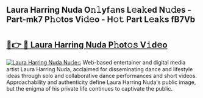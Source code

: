 ## Laura Harring Nuda O𝚗𝚕yf𝚊ns L𝚎a𝚔ed N𝚞𝚍es - Part-mk7 P𝚑𝚘tos Vi𝚍𝚎o - H𝚘𝚝 Part L𝚎a𝚔s fB7Vb

# <h2><a href="http://kfcfce.oniu.top/?m=Laura+Harring+Nuda">🔗👉 🔴 Laura Harring Nuda P𝚑ot𝚘𝚜 V𝚒d𝚎o</a></h2>

[![Laura Harring Nuda Nu𝚍e𝚜](https://i.imgur.com/0qMVB7G.gif)](http://kfcfce.oniu.top/?m=Laura+Harring+Nuda)
Web-based entertainer and digital media artist Laura Harring Nuda, acclaimed for disseminating dance and lifestyle ideas through solo and collaborative dance performances and short videos. Approachability and authenticity define Laura Harring Nuda's public image, but the enigma of his private life continues to captivate the public.  
